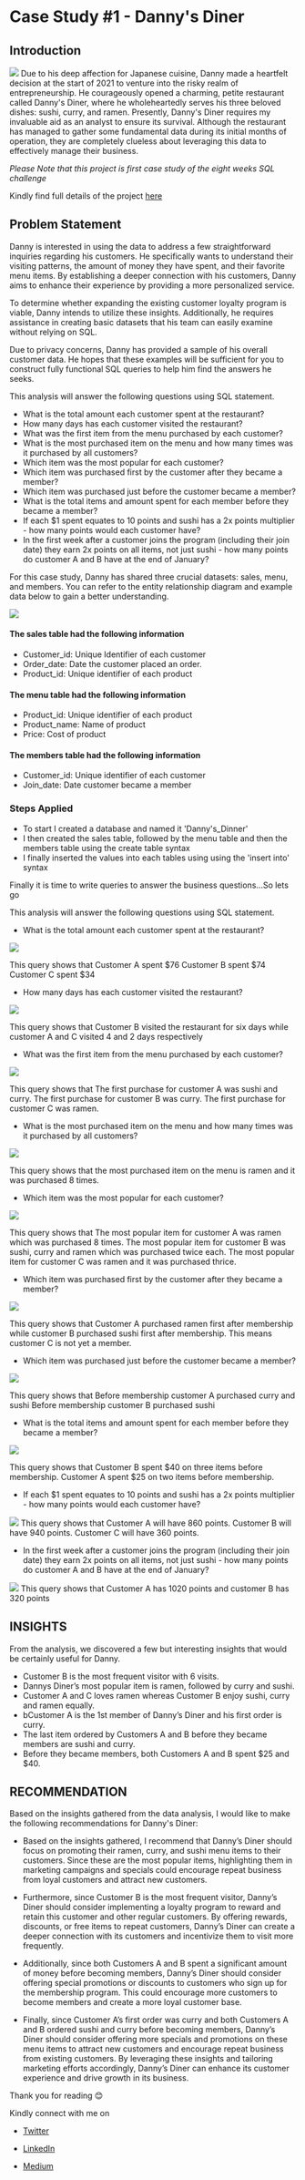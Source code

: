 # Case Study #1 - Danny's Diner

## Introduction
![](https://github.com/blessingekwere/8-weeks-SQL-challenge--Challenge-1--Dannys-Diner/blob/main/Introductory%20Pics.png)
Due to his deep affection for Japanese cuisine, Danny made a heartfelt decision at the start of 2021 to venture into the risky realm of entrepreneurship. He courageously opened a charming, petite restaurant called Danny's Diner, where he wholeheartedly serves his three beloved dishes: sushi, curry, and ramen.
Presently, Danny's Diner requires my invaluable aid as an analyst to ensure its survival. Although the restaurant has managed to gather some fundamental data during its initial months of operation, they are completely clueless about leveraging this data to effectively manage their business. 

*Please Note that this project is first case study of the eight weeks SQL challenge*

Kindly find full details of the project [here](https://8weeksqlchallenge.com/case-study-1/)

## Problem Statement
Danny is interested in using the data to address a few straightforward inquiries regarding his customers. He specifically wants to understand their visiting patterns, the amount of money they have spent, and their favorite menu items. By establishing a deeper connection with his customers, Danny aims to enhance their experience by providing a more personalized service.

To determine whether expanding the existing customer loyalty program is viable, Danny intends to utilize these insights. Additionally, he requires assistance in creating basic datasets that his team can easily examine without relying on SQL.

Due to privacy concerns, Danny has provided a sample of his overall customer data. He hopes that these examples will be sufficient for you to construct fully functional SQL queries to help him find the answers he seeks.

This analysis will answer the following questions using SQL statement.
*	What is the total amount each customer spent at the restaurant?
*	How many days has each customer visited the restaurant?
*	What was the first item from the menu purchased by each customer?
*	What is the most purchased item on the menu and how many times was it purchased by all customers?
*	Which item was the most popular for each customer?
*	Which item was purchased first by the customer after they became a member?
*	Which item was purchased just before the customer became a member?
*	What is the total items and amount spent for each member before they became a member?
*	If each $1 spent equates to 10 points and sushi has a 2x points multiplier - how many points would each customer have?
*	In the first week after a customer joins the program (including their join date) they earn 2x points on all items, not just sushi - how many points do customer A and B have at the end of January?

For this case study, Danny has shared three crucial datasets: sales, menu, and members. You can refer to the entity relationship diagram and example data below to gain a better understanding.

![](https://github.com/blessingekwere/8-weeks-SQL-challenge--Challenge-1--Dannys-Diner/blob/main/Screenshot%20(87).png)

#### The sales table had the following information
* Customer_id: Unique Identifier of each customer
* Order_date: Date the customer placed an order.
* Product_id: Unique identifier of each product 

#### The menu table had the following information
* Product_id:  Unique identifier of each product 
* Product_name: Name of product
* Price: Cost of product

#### The members table had the following information
* Customer_id: Unique identifier of each customer
* Join_date: Date customer became a member

### Steps Applied
* To start I created a database and named it 'Danny's_Dinner'
* I then created the sales table, followed by the menu table and then the members table using the create table syntax
* I finally inserted the values into each tables using using the 'insert into' syntax

Finally it is time to write queries to answer the business questions...So lets go 

This analysis will answer the following questions using SQL statement.
*	What is the total amount each customer spent at the restaurant?

![](https://github.com/blessingekwere/8-weeks-SQL-challenge--Challenge-1--Dannys-Diner/blob/main/1.png)

This query shows that 
Customer A spent $76
Customer B spent $74
Customer C spent $34

*	How many days has each customer visited the restaurant?

![](https://github.com/blessingekwere/8-weeks-SQL-challenge--Challenge-1--Dannys-Diner/blob/main/2.png)

This query shows that Customer B visited the restaurant for six days while customer A and C visited 4 and 2 days respectively

*	What was the first item from the menu purchased by each customer?

![](https://github.com/blessingekwere/8-weeks-SQL-challenge--Challenge-1--Dannys-Diner/blob/main/3.png)

This query shows that
The first purchase for customer A was sushi and curry.
The first purchase for customer B was curry.
The first purchase for customer C was ramen.

*	What is the most purchased item on the menu and how many times was it purchased by all customers?

![](https://github.com/blessingekwere/8-weeks-SQL-challenge--Challenge-1--Dannys-Diner/blob/main/4.png)

This query shows that the most purchased item on the menu is ramen and it was purchased 8 times.

*	Which item was the most popular for each customer?

![](https://github.com/blessingekwere/8-weeks-SQL-challenge--Challenge-1--Dannys-Diner/blob/main/5.png)

This query shows that 
The most popular item for customer A was ramen which was purchased 8 times.
The most popular item for customer B was sushi, curry and ramen which was purchased twice each. 
The most popular item for customer C was ramen and it was purchased thrice.

*	Which item was purchased first by the customer after they became a member?

![](https://github.com/blessingekwere/8-weeks-SQL-challenge--Challenge-1--Dannys-Diner/blob/main/6.png)

This query shows that Customer A purchased ramen first after membership while customer B purchased sushi first after membership. This means customer C is not yet a member.

*	Which item was purchased just before the customer became a member?

![](https://github.com/blessingekwere/8-weeks-SQL-challenge--Challenge-1--Dannys-Diner/blob/main/7.png)

This query shows that 
Before membership customer A purchased curry and sushi 
Before membership customer B purchased sushi

*	What is the total items and amount spent for each member before they became a member?

![](https://github.com/blessingekwere/8-weeks-SQL-challenge--Challenge-1--Dannys-Diner/blob/main/8b.png)

This query shows that
Customer B spent $40 on three items before membership.
Customer A spent $25 on two items before membership.


*	If each $1 spent equates to 10 points and sushi has a 2x points multiplier - how many points would each customer have?

![](https://github.com/blessingekwere/8-weeks-SQL-challenge--Challenge-1--Dannys-Diner/blob/main/9.png)
This query shows that
Customer A will have 860 points.
Customer B will have 940 points.
Customer C will have 360 points.

*	In the first week after a customer joins the program (including their join date) they earn 2x points on all items, not just sushi - how many points do customer A and B have at the end of January?

![](https://github.com/blessingekwere/8-weeks-SQL-challenge--Challenge-1--Dannys-Diner/blob/main/10.png)
This query shows that Customer A has 1020 points and customer B has 320 points


## INSIGHTS
From the analysis, we discovered a few but interesting insights that would be certainly useful for Danny.

* Customer B is the most frequent visitor with 6 visits.
* Dannys Diner’s most popular item is ramen, followed by curry and sushi.
* Customer A and C loves ramen whereas Customer B enjoy sushi, curry and ramen equally.
* bCustomer A is the 1st member of Danny’s Diner and his first order is curry.
* The last item ordered by Customers A and B before they became members are sushi and curry.
* Before they became members, both Customers A and B spent $25 and $40.

## RECOMMENDATION
Based on the insights gathered from the data analysis, I would like to make the following recommendations for Danny's Diner:

* Based on the insights gathered, I recommend that Danny’s Diner should focus on promoting their ramen, curry, and sushi menu items to their customers. Since these are the most popular items, highlighting them in marketing campaigns and specials could encourage repeat business from loyal customers and attract new customers.

* Furthermore, since Customer B is the most frequent visitor, Danny’s Diner should consider implementing a loyalty program to reward and retain this customer and other regular customers. By offering rewards, discounts, or free items to repeat customers, Danny’s Diner can create a deeper connection with its customers and incentivize them to visit more frequently.

* Additionally, since both Customers A and B spent a significant amount of money before becoming members, Danny’s Diner should consider offering special promotions or discounts to customers who sign up for the membership program. This could encourage more customers to become members and create a more loyal customer base.

* Finally, since Customer A’s first order was curry and both Customers A and B ordered sushi and curry before becoming members, Danny’s Diner should consider offering more specials and promotions on these menu items to attract new customers and encourage repeat business from existing customers. By leveraging these insights and tailoring marketing efforts accordingly, Danny’s Diner can enhance its customer experience and drive growth in its business.

Thank you for reading 😊

Kindly connect with me on
* [Twitter](https://twitter.com/Eddie_Gregs?t=dF3996shVxvPJTePTtxDdw&s=09)

* [LinkedIn](https://www.linkedin.com/in/blessing-ekwere-857326216) 

* [Medium](https://medium.com/@blessingekwere)
